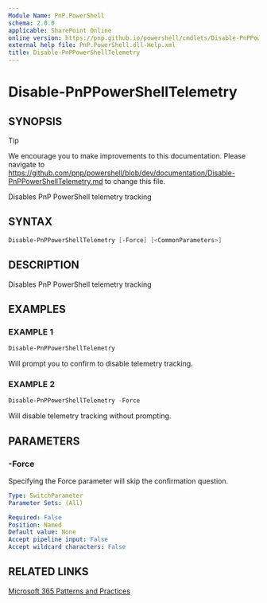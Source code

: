 ```yaml
---
Module Name: PnP.PowerShell
schema: 2.0.0
applicable: SharePoint Online
online version: https://pnp.github.io/powershell/cmdlets/Disable-PnPPowerShellTelemetry.html
external help file: PnP.PowerShell.dll-Help.xml
title: Disable-PnPPowerShellTelemetry
---
```

  
# Disable-PnPPowerShellTelemetry

## SYNOPSIS

> [!TIP]
> We encourage you to make improvements to this documentation. Please navigate to https://github.com/pnp/powershell/blob/dev/documentation/Disable-PnPPowerShellTelemetry.md to change this file.

Disables PnP PowerShell telemetry tracking

## SYNTAX

```powershell
Disable-PnPPowerShellTelemetry [-Force] [<CommonParameters>]
```

## DESCRIPTION
Disables PnP PowerShell telemetry tracking

## EXAMPLES

### EXAMPLE 1
```powershell
Disable-PnPPowerShellTelemetry
```

Will prompt you to confirm to disable telemetry tracking.

### EXAMPLE 2
```powershell
Disable-PnPPowerShellTelemetry -Force
```

Will disable telemetry tracking without prompting.

## PARAMETERS

### -Force
Specifying the Force parameter will skip the confirmation question.

```yaml
Type: SwitchParameter
Parameter Sets: (All)

Required: False
Position: Named
Default value: None
Accept pipeline input: False
Accept wildcard characters: False
```

## RELATED LINKS

[Microsoft 365 Patterns and Practices](https://aka.ms/m365pnp)


